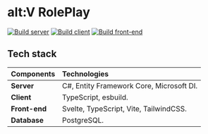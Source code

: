 # alt:V RolePlay

[![Build server](https://github.com/duydang2311/altv-roleplay-server/actions/workflows/dotnet.yml/badge.svg)](https://github.com/duydang2311/altv-roleplay-server/actions/workflows/dotnet.yml)
[![Build client](https://github.com/duydang2311/altv-roleplay-client/actions/workflows/node.js.yml/badge.svg)](https://github.com/duydang2311/altv-roleplay-client/actions/workflows/node.js.yml)
[![Build front-end](https://github.com/duydang2311/altv-roleplay-frontend/actions/workflows/node.js.yml/badge.svg)](https://github.com/duydang2311/altv-roleplay-frontend/actions/workflows/node.js.yml)

## Tech stack

| Components    | Technologies                             |
| :------------ | :--------------------------------------- |
| **Server**    | C#, Entity Framework Core, Microsoft DI. |
| **Client**    | TypeScript, esbuild.                     |
| **Front-end** | Svelte, TypeScript, Vite, TailwindCSS.   |
| **Database**  | PostgreSQL.                              |
